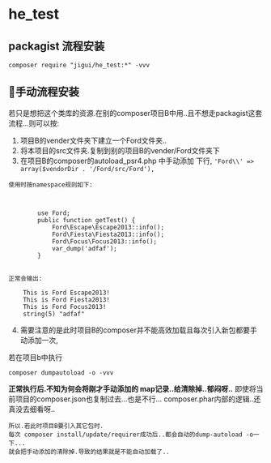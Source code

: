# he_test

## packagist 流程安装  ##
    composer require "jigui/he_test:*" -vvv

## 手动流程安装  ##
若只是想把这个类库的资源.在别的composer项目B中用..且不想走packagist这套流程...则可以按:

 1. 项目B的vender文件夹下建立一个Ford文件夹..
 2. 将本项目的src文件夹.复制到别的项目B的vender/Ford文件夹下
 3.  在项目B的composer的autoload_psr4.php 中手动添加 下行,
        `'Ford\\' => array($vendorDir . '/Ford/src/Ford'),`

    使用时按namespace规则如下:



            use Ford;
            public function getTest() {
                Ford\Escape\Escape2013::info();
                Ford\Fiesta\Fiesta2013::info();
                Ford\Focus\Focus2013::info();
                var_dump('adfaf');
            }


    正常会输出:

        This is Ford Escape2013!
        This is Ford Fiesta2013!
        This is Ford Focus2013!
        string(5) "adfaf"

 4. 需要注意的是此时项目B的composer并不能高效加载且每次引入新包都要手动添加一次,

若在项目b中执行

    composer dumpautoload -o -vvv
**正常执行后.不知为何会将刚才手动添加的 map记录..给清除掉..郁闷呀..**
即使将当前项目的composer.json也复制过去...也是不行...
composer.phar内部的逻辑..还真没去细看呀..

    所以.若此时项目B要引入其它包时.
    每次 composer install/update/requirer成功后..都会自动的dump-autoload -o一下...
    就会把手动添加的清除掉.导致的结果就是不能自动加载了..

